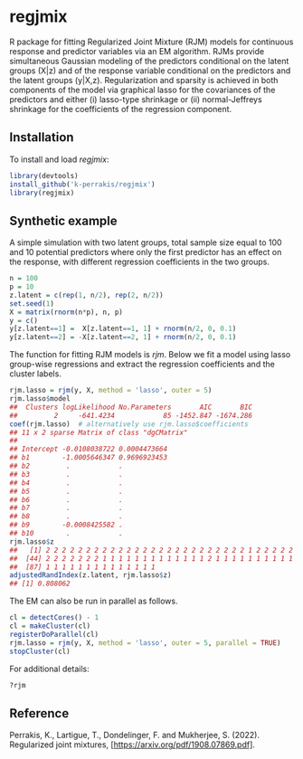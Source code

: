 # regjmix

R package for fitting Regularized Joint Mixture (RJM) models for continuous response and predictor variables via an EM algorithm. RJMs provide simultaneous Gaussian modeling of the predictors conditional on the latent groups (X\|z) and of the response variable conditional on the predictors and the latent groups (y\|X,z). Regularization and sparsity is achieved in both components of the model via graphical lasso for the
covariances of the predictors and either (i) lasso-type shrinkage or (ii) normal-Jeffreys shrinkage for the coefficients of the regression component.

## Installation

To install and load *regjmix*:

``` r
library(devtools)
install_github('k-perrakis/regjmix')
library(regjmix)
```

## Synthetic example

A simple simulation with two latent groups, total sample size equal to 100 and 10 potential predictors where only the first predictor has an effect on the response, with different regression coefficients in the
two groups.

``` r
n = 100
p = 10
z.latent = c(rep(1, n/2), rep(2, n/2))
set.seed(1)
X = matrix(rnorm(n*p), n, p)
y = c()
y[z.latent==1] =  X[z.latent==1, 1] + rnorm(n/2, 0, 0.1)
y[z.latent==2] = -X[z.latent==2, 1] + rnorm(n/2, 0, 0.1)
```

The function for fitting RJM models is *rjm*. Below we fit a model using lasso group-wise regressions and extract the regression coefficients and the cluster labels.

``` r
rjm.lasso = rjm(y, X, method = 'lasso', outer = 5)
rjm.lasso$model
##  Clusters logLikelihood No.Parameters       AIC       BIC
##         2     -641.4234            85 -1452.847 -1674.286
coef(rjm.lasso)  # alternatively use rjm.lasso$coefficients
## 11 x 2 sparse Matrix of class "dgCMatrix"
##                                     
## Intercept -0.0108038722 0.0004473664
## b1        -1.0005646347 0.9696923453
## b2         .            .           
## b3         .            .           
## b4         .            .           
## b5         .            .           
## b6         .            .           
## b7         .            .           
## b8         .            .           
## b9        -0.0008425582 .           
## b10        .            .
rjm.lasso$z
##   [1] 2 2 2 2 2 2 2 2 2 2 2 2 2 2 2 2 2 2 2 2 2 2 2 2 2 1 2 2 2 2 2 2 2 1 2 2 2 1 2 2 2 2 2
##  [44] 2 2 2 2 2 2 2 1 1 1 1 1 1 1 1 1 1 1 1 1 2 1 1 1 1 1 1 1 1 1 1 1 1 1 1 2 1 1 1 1 1 1 1
##  [87] 1 1 1 1 1 1 1 1 1 1 1 1 1 1
adjustedRandIndex(z.latent, rjm.lasso$z)
## [1] 0.808062
```

The EM can also be run in parallel as follows.

``` r
cl = detectCores() - 1
cl = makeCluster(cl)
registerDoParallel(cl)
rjm.lasso = rjm(y, X, method = 'lasso', outer = 5, parallel = TRUE)
stopCluster(cl)
```

For additional details:

``` r
?rjm 
```

## Reference
Perrakis, K., Lartigue, T., Dondelinger, F. and Mukherjee, S. (2022). Regularized joint mixtures, [https://arxiv.org/pdf/1908.07869.pdf].
